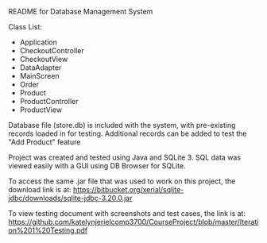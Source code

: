 README for Database Management System

Class List:
- Application
- CheckoutController
- CheckoutView
- DataAdapter
- MainScreen
- Order
- Product
- ProductController
- ProductView

Database file (store.db) is included with the system, with pre-existing records loaded in for testing. Additional records can be added to test the "Add Product" feature

Project was created and tested using Java and SQLite 3. SQL data was viewed easily with a GUI using DB Browser for SQLite.

To access the same .jar file that was used to work on this project, the download link is at: https://bitbucket.org/xerial/sqlite-jdbc/downloads/sqlite-jdbc-3.20.0.jar

To view testing document with screenshots and test cases, the link is at: https://github.com/katelynjerielcomp3700/CourseProject/blob/master/Iteration%201%20Testing.pdf
